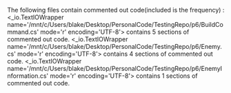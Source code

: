 The following files contain commented out code(included is the frequency) : 
<_io.TextIOWrapper name='/mnt/c/Users/blake/Desktop/PersonalCode/TestingRepo/p6/BuildCommand.cs' mode='r' encoding='UTF-8'> contains 5 sections of commented out code. 
<_io.TextIOWrapper name='/mnt/c/Users/blake/Desktop/PersonalCode/TestingRepo/p6/Enemy.cs' mode='r' encoding='UTF-8'> contains 4 sections of commented out code. 
<_io.TextIOWrapper name='/mnt/c/Users/blake/Desktop/PersonalCode/TestingRepo/p6/EnemyInformation.cs' mode='r' encoding='UTF-8'> contains 1 sections of commented out code. 
